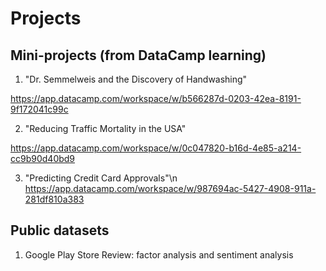 # Projects

## Mini-projects (from DataCamp learning)
1. "Dr. Semmelweis and the Discovery of Handwashing"

https://app.datacamp.com/workspace/w/b566287d-0203-42ea-8191-9f172041c99c

2. "Reducing Traffic Mortality in the USA"

https://app.datacamp.com/workspace/w/0c047820-b16d-4e85-a214-cc9b90d40bd9

3. "Predicting Credit Card Approvals"\n
https://app.datacamp.com/workspace/w/987694ac-5427-4908-911a-281df810a383

## Public datasets
1. Google Play Store Review: factor analysis and sentiment analysis
